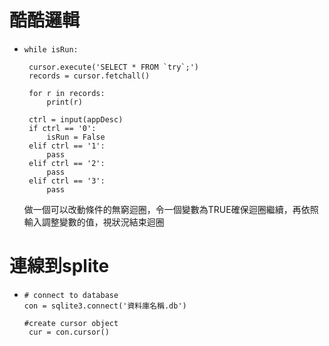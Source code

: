 # 酷酷邏輯
 * ```
   while isRun:
    
    cursor.execute('SELECT * FROM `try`;')
    records = cursor.fetchall()
    
    for r in records:
        print(r)
    
    ctrl = input(appDesc)
    if ctrl == '0':
        isRun = False
    elif ctrl == '1':
        pass
    elif ctrl == '2':
        pass
    elif ctrl == '3':
        pass   
   ```
   做一個可以改動條件的無窮迴圈，令一個變數為TRUE確保迴圈繼續，再依照輸入調整變數的值，視狀況結束迴圈


# 連線到splite
 * ```
   # connect to database
   con = sqlite3.connect('資料庫名稱.db')
 
   #create cursor object
    cur = con.cursor()
   ```